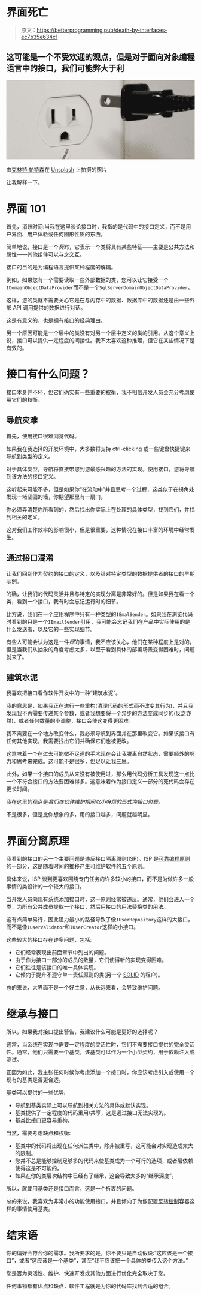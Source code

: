 # 界面死亡

> 原文：<https://betterprogramming.pub/death-by-interfaces-ec7b35e634c1>

## 这可能是一个不受欢迎的观点，但是对于面向对象编程语言中的接口，我们可能弊大于利

![](img/22e647cd3a0b8db184ff202f267a5bba.png)

由[克林特·帕特森](https://unsplash.com/@cbpsc1?utm_source=unsplash&utm_medium=referral&utm_content=creditCopyText)在 [Unsplash](https://unsplash.com/s/photos/plug?utm_source=unsplash&utm_medium=referral&utm_content=creditCopyText) 上拍摄的照片

让我解释一下。

# 界面 101

首先，消歧时间:当我在这里谈论接口时，我指的是代码中的接口定义，而不是用户界面、用户体验或任何图形性质的东西。

简单地说，接口是一个*契约*，它表示一个类将具有某些特征——主要是公共方法和属性——其他组件可以与之交互。

接口的目的是为编程语言提供某种程度的解耦。

例如，如果您有一个需要读取一些外部数据的类，您可以让它接受一个`IDomainObjectDataProvider`而不是一个`SqlServerDomainObjectDataProvider`。

这样，您的类就不需要关心它是在与内存中的数据、数据库中的数据还是由一些外部 API 调用提供的数据进行对话。

这是有意义的，也是拥有接口的经典理由。

另一个原因可能是一个层中的类没有对另一个层中定义的类的引用。从这个意义上说，接口可以提供一定程度的间接性。我不太喜欢这种推理，但它在某些情况下是有效的。

# 接口有什么问题？

接口本身并不坏，但它们确实有一些重要的权衡，我不相信开发人员会充分考虑使用它们的权衡。

## 导航灾难

首先，使用接口很难浏览代码。

如果我在我选择的开发环境中，大多数将支持 ctrl-clicking 或一些键盘快捷键来导航到类型的定义。

对于具体类型，导航将直接带您到您最感兴趣的方法的实现。使用接口，您将导航到该方法的接口定义。

这听起来可能不多，但是如果你“在流动中”并且思考一个过程，这类似于在拐角处发现一堵坚固的墙，你期望那里有一扇门。

你必须弄清楚你所看到的，然后找出你实际上在处理的具体类型，找到它们，并找到相关的定义。

这对我们工作效率的影响很小，但是很重要，这种情况在接口丰富的环境中经常发生。

## 通过接口混淆

让我们回到作为契约的接口的定义，以及针对特定类型的数据提供者的接口的早期示例。

的确，让我们的代码灵活并且与特定的实现分离是非常好的。但是如果我在看一个类，看到一个接口，我有时会忘记运行时的细节。

比方说，我们在一个应用程序中只有一种类型的`IEmalSender`。如果我在浏览代码时看到的只是一个`IEmailSender`引用，我可能会忘记我们在产品中实际使用的是什么发送者，以及它的一些实现细节。

有些人可能会认为这是一件*好*的事情，我不应该关心，他们在某种程度上是对的，但是当我们从抽象的角度考虑太多，以至于看到具体的部署场景变得困难时，问题就来了。

## 建筑水泥

我喜欢把接口看作软件开发中的一种“建筑水泥”。

我的意思是，如果我正在进行一些重构(清理代码的形式而不改变其行为)，并且我发现我不再需要传递某个参数，或者我想要将一个异步的方法变成同步的(反之亦然)，或者任何数量的小调整，接口会使这变得更困难。

我不需要在一个地方改变什么，我必须导航到界面并在那里改变它。如果该接口有任何其他实现，我需要找出它们并确保它们也被更改。

这意味着一个在过去可能微不足道的手术现在会让我脱离自然状态，需要额外的努力和思考来完成。这可能不是很多，但足以让我三思。

此外，如果一个接口的成员从来没有被使用过，那么用代码分析工具发现这一点比一个不符合接口的方法要困难得多。这意味着作为接口定义一部分的死代码会存在更长时间。

我在这里的观点是*我们在软件维护期间以小麻烦的形式为接口付费。*

不是很多，但是比你想象的多，用的接口越多，问题就越明显。

# 界面分离原理

我看到的接口的另一个主要问题是违反接口隔离原则(ISP)。ISP 是[可靠编程原则](https://en.wikipedia.org/wiki/SOLID)的一部分，这是随着时间的推移产生可维护软件的五个原则。

具体来说，ISP 谈到更喜欢围绕专门任务的许多较小的接口，而不是为做许多一般事情的类设计的一个较大的接口。

当开发人员向现有系统添加接口时，这一原则经常被违反。通常，他们会进入一个类，为所有公共成员提取一个接口，然后用接口的用法替换类的用法。

这有点简单易行，因此阻力最小的路径导致了像`IUserRepository`这样的大接口，而不是像`IUserValidator`和`IUserCreator`这样的小接口。

这些较大的接口存在许多问题，包括:

*   它们经常表现出前面章节中列出的问题。
*   由于作为接口一部分的成员的数量，它们使得新的实现变得困难。
*   它们往往是该接口的唯一具体实现。
*   它倾向于提升不遵守单一责任原则的类(另一个 [SOLID](https://en.wikipedia.org/wiki/SOLID) 的租户)。

总的来说，大界面不是一个好主意，从长远来看，会导致维护问题。

# 继承与接口

所以，如果我对接口提出警告，我建议什么可能是更好的选择呢？

通常，当系统在实现中需要一定程度的灵活性时，它们不需要接口提供的完全灵活性。通常，他们只需要一个基类，该基类可以作为一个小型契约，用于依赖注入或测试。

正因为如此，我主张任何时候你考虑添加一个接口时，你应该考虑引入或使用一个现有的基类是否更合适。

基类可以提供的一些优势:

*   导航到基类实际上可以导航到相关方法的具体或默认实现。
*   基类提供了一定程度的代码重用/共享，这是通过接口无法实现的。
*   基类比接口更容易重构。

当然，需要考虑缺点和权衡:

*   基类中的代码将出现在任何派生类中，除非被重写，这可能会对实现造成太大的限制。
*   您并不总是能够控制足够多的代码来使基类成为一个可行的选项，或者层依赖使得这是不可能的。
*   如果在你的类层次结构中已经有了继承，这会导致太多的“继承深度”。

所以，就使用基类还是接口而言，这是一个折衷的问题。

总的来说，我喜欢为非常小的功能使用接口，并且倾向于为像配置[反转控制](https://en.wikipedia.org/wiki/Inversion_of_control)容器这样的事情使用基类。

# 结束语

你的偏好会符合你的需求。我所要求的是，你不要只是自动假设:“这应该是一个接口”，或者“这应该是一个基类”，甚至“我不应该把一个具体的类传入这个方法。”

您是否为灵活性、维护、快速开发或其他方面进行优化完全取决于您。

任何事物都有优点和缺点，软件工程就是为你的代码库找到合适的组合。